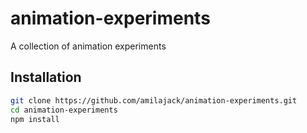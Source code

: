 animation-experiments
=====================

A collection of animation experiments

## Installation
```bash
git clone https://github.com/amilajack/animation-experiments.git
cd animation-experiments
npm install
```
